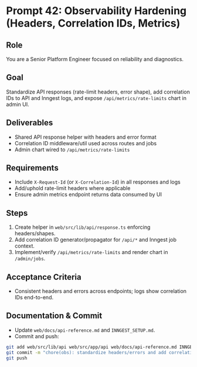# Prompt 42: Observability Hardening (Headers, Correlation IDs, Metrics)

## Role

You are a Senior Platform Engineer focused on reliability and diagnostics.

## Goal

Standardize API responses (rate-limit headers, error shape), add correlation IDs to API and Inngest logs, and expose `/api/metrics/rate-limits` chart in admin UI.

## Deliverables

- Shared API response helper with headers and error format
- Correlation ID middleware/util used across routes and jobs
- Admin chart wired to `/api/metrics/rate-limits`

## Requirements

- Include `X-Request-Id` (or `X-Correlation-Id`) in all responses and logs
- Add/uphold rate-limit headers where applicable
- Ensure admin metrics endpoint returns data consumed by UI

## Steps

1. Create helper in `web/src/lib/api/response.ts` enforcing headers/shapes.
2. Add correlation ID generator/propagator for `/api/*` and Inngest job context.
3. Implement/verify `/api/metrics/rate-limits` and render chart in `/admin/jobs`.

## Acceptance Criteria

- Consistent headers and errors across endpoints; logs show correlation IDs end-to-end.

## Documentation & Commit

- Update `web/docs/api-reference.md` and `INNGEST_SETUP.md`.
- Commit and push:

```bash
git add web/src/lib/api web/src/app/api web/docs/api-reference.md INNGEST_SETUP.md
git commit -m "chore(obs): standardize headers/errors and add correlation IDs"
git push
```
